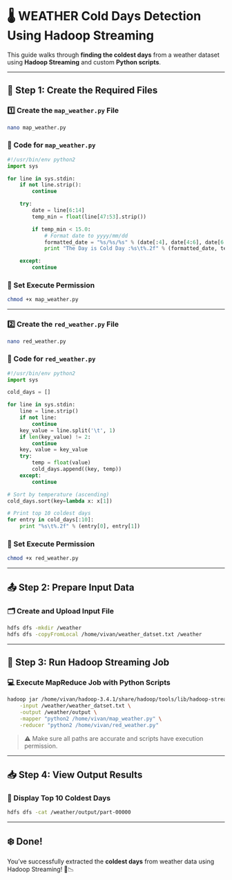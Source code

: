 # 🌡️ WEATHER Cold Days Detection Using Hadoop Streaming

This guide walks through **finding the coldest days** from a weather dataset using **Hadoop Streaming** and custom **Python scripts**.

---

## 📂 Step 1: Create the Required Files

### 1️⃣ Create the `map_weather.py` File
```bash
nano map_weather.py
```

### 📝 Code for `map_weather.py`
```python
#!/usr/bin/env python2
import sys

for line in sys.stdin:
    if not line.strip():
        continue

    try:
        date = line[6:14]
        temp_min = float(line[47:53].strip())

        if temp_min < 15.0:
            # Format date to yyyy/mm/dd
            formatted_date = "%s/%s/%s" % (date[:4], date[4:6], date[6:])
            print "The Day is Cold Day :%s\t%.2f" % (formatted_date, temp_min)

    except:
        continue
```

### 🔐 Set Execute Permission
```bash
chmod +x map_weather.py
```

---

### 2️⃣ Create the `red_weather.py` File
```bash
nano red_weather.py
```

### 📝 Code for `red_weather.py`
```python
#!/usr/bin/env python2
import sys

cold_days = []

for line in sys.stdin:
    line = line.strip()
    if not line:
        continue
    key_value = line.split('\t', 1)
    if len(key_value) != 2:
        continue
    key, value = key_value
    try:
        temp = float(value)
        cold_days.append((key, temp))
    except:
        continue

# Sort by temperature (ascending)
cold_days.sort(key=lambda x: x[1])

# Print top 10 coldest days
for entry in cold_days[:10]:
    print "%s\t%.2f" % (entry[0], entry[1])
```

### 🔐 Set Execute Permission
```bash
chmod +x red_weather.py
```

---

## 📤 Step 2: Prepare Input Data

### 🗂️ Create and Upload Input File
```bash
hdfs dfs -mkdir /weather
hdfs dfs -copyFromLocal /home/vivan/weather_datset.txt /weather
```

---

## 🚀 Step 3: Run Hadoop Streaming Job

### 💻 Execute MapReduce Job with Python Scripts
```bash
hadoop jar /home/vivan/hadoop-3.4.1/share/hadoop/tools/lib/hadoop-streaming-3.4.1.jar \
    -input /weather/weather_datset.txt \
    -output /weather/output \
    -mapper "python2 /home/vivan/map_weather.py" \
    -reducer "python2 /home/vivan/red_weather.py"
```

> ⚠️ Make sure all paths are accurate and scripts have execution permission.

---

## 📥 Step 4: View Output Results

### 📄 Display Top 10 Coldest Days
```bash
hdfs dfs -cat /weather/output/part-00000
```

---

## ❄️ Done!
You’ve successfully extracted the **coldest days** from weather data using Hadoop Streaming! 🧊📉

